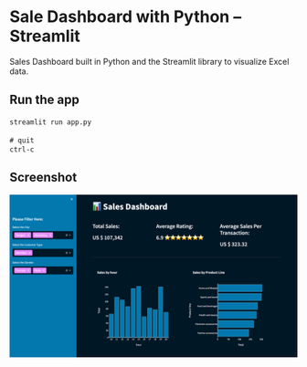 # Sale Dashboard with Python – Streamlit

Sales Dashboard built in Python and the Streamlit library to visualize Excel data.

## Run the app

```
streamlit run app.py

# quit
ctrl-c
```

## Screenshot

![Dashboar Screenshot](dashboard_img.png)
